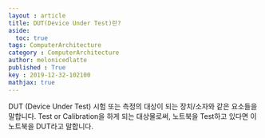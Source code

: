 ```yaml
---
layout : article
title: DUT(Device Under Test)란?
aside:
  toc: true
tags: ComputerArchitecture
category : ComputerArchitecture
author: melonicedlatte
published : True
key : 2019-12-32-102100
mathjax: true
---
```




DUT (Device Under Test) 시험 또는 측정의 대상이 되는 장치/소자와 같은 요소들을 말합니다. Test or Calibration을 하게 되는 대상물로써, 노트북을 Test하고 있다면 이 노트북을 DUT라고 말합니다. 
